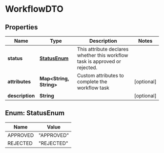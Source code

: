 
# WorkflowDTO

## Properties
Name | Type | Description | Notes
------------ | ------------- | ------------- | -------------
**status** | [**StatusEnum**](#StatusEnum) | This attribute declares whether this workflow task is approved or rejected.  | 
**attributes** | **Map&lt;String, String&gt;** | Custom attributes to complete the workflow task  |  [optional]
**description** | **String** |  |  [optional]


<a name="StatusEnum"></a>
## Enum: StatusEnum
Name | Value
---- | -----
APPROVED | &quot;APPROVED&quot;
REJECTED | &quot;REJECTED&quot;



